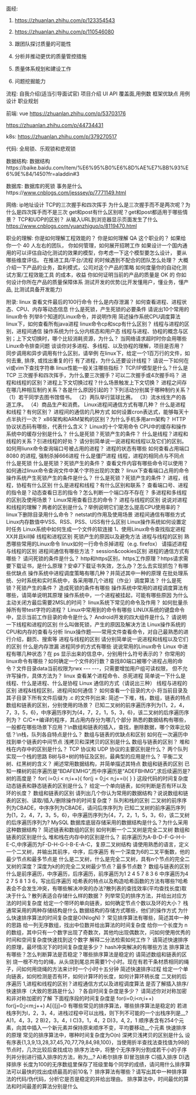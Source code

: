 面经:
1. https://zhuanlan.zhihu.com/p/123354543
2. https://zhuanlan.zhihu.com/p/110546080




1. 跟团队探讨质量的可能性
2. 分析并推动更优的质量管控措施
3. 质量体系规划和建设工作
4. 问题挖掘能力


流程:
自我介绍(适当引导面试官)
项目介绍
UI API 覆盖面,用例数
框架优缺点
用例设计
职业规划

前端:
vue https://zhuanlan.zhihu.com/p/53703176

https://zhuanlan.zhihu.com/p/44734431

k8s:
https://zhuanlan.zhihu.com/p/379270517

代码:
全局锁、乐观锁和悲观锁

数据结构:
数据结构https://baike.baidu.com/item/%E6%95%B0%E6%8D%AE%E7%BB%93%E6%9E%84/1450?fr=aladdin#3

数据库:
数据库的死锁
事务是什么https://www.cnblogs.com/jesssey/p/7771149.html

网络:
ip地址设计
TCP的三次握手和四次挥手
为什么是三次握手而不是两次呢？为什么是四次挥手而不是三次
get和post有什么区别呢？get和post都适用于哪些情景？
TCP和UDP的区别？
从输入URL到浏览器显示页面发生了什么
https://www.cnblogs.com/yuanzhiguo/p/8119470.html

职业的理解:
你是如何理解工程效能的？
你是如何理解 QA 这个职业的？
如果给你一个 40 人左右的团队， 你如何管理，如何展开招聘工作
如果设计一个国内通用的可以评估自动化测试的效果的模型，你考虑一下这个模型要怎么设计， 要从哪些维度评估。
在推进工具/平台/流程 的时候遇到不配合的团队怎么处理？
大概介绍一下产品的业务，盈利模式，公司对这个产品的策略
如何度量你的自动化测试方案/工程效能工具 的成本，收益
你如何证明当前的产品的质量是 OK 的
你如何设计你所在产品的质量保障体系
测试开发的优势(比开发懂用户，懂业务，懂产品, 比测试具备开发能力)

附录:
linux 查看文件最后的100行命令
什么是内存泄漏？
如何查看进程、进程状态、CPU、内存等动态信息
什么是死锁，产生死锁的必要条件
请说出10个常用的linux命令
列举8个知道的Linux命令，并说明作用
简述操作系统CPU调度算法
linux下，如何查看所有java进程
linux命令cp和scp有什么区别？
线程与进程的区别，进程间通信
操作系统为什么分内核态和用户态
线程与进程、协程的概念与区别；上下文切换时，哪个比较消耗资源，为什么？
当网络请求超时时你会用哪些Linux命令排查问题
谈谈你对多进程、多线程、以及协程的理解，项目是否用？
同步调用和异步调用有什么区别，请举例
在linux下，给定一个1百万行的文件，如何去重, 排序, 或找出重复的行
有了进程，为什么还要设计线程？
请说一下如何在vi或vim下查找字符串
linux性能一般关注哪些指标？
TCP/IP模型是什么？什么是TCP 三次握手和四次挥手，为什么要三次握手？可以二次握手或4次握手吗？
进程和线程的区别？进程上下文切换过程？什么场景触发上下文切换？
进程之间存在哪几种相互制约关系？各是什么原因引起的？下列活动分别属于哪种制约关系？  （1）若干同学去图书馆借书。  （2）两队举行篮球比赛。  （3）流水线生产的各道工序。  （4）商品生产和消费。
Linux进程间通信方式有哪几种？
什么是进程和线程？有何区别？
进程间的通信的几种方式
如何设置cron表达式，能够每天十点半执行一次？
x86架构和ARM架构的区别？为什么手机多用arm架构？
HTTP协议状态码有哪些，代表什么含义？
Linux的十个常用命令
CPU中的缓存和操作系统中的缓存分别是什么？
什么是死锁？死锁产生的条件？
什么是线程？进程和线程的关系？引进线程的好处？
请分别简单说一说进程和线程以及它们的区别。
如何用liunx命令查询端口号被占用的进程？
进程的状态有哪些
如何查看占用端口8080 的进程, 强制杀掉666进程
什么是僵尸进程
线程，进程的相同点与不同点
什么是死锁
什么是死锁？死锁产生的条件？
查看文件内容有哪些命令可以使用？
如何通过linux命令查询文件中某个字符出现的次数？
linux下查看端口占用的命令
操作系统产生死锁产生的条件是什么？
什么是死锁？死锁产生的条件？
进程，线程，协程有什么区别
什么是进程和线程？有什么区别和联系？
查看端口号、进程的指令是？动态查看日志的指令？怎么判断一个端口存不存在？
多进程和多线程的区别及使用场景？
Linux常用查看日志的命令？
进程与线程的区别
说说对进程和线程的理解？两者的区别是什么？举例说明它们是怎么提高CPU使用率的？
linux下删除目录用什么命令？
netstat的作用及使用场景
进程间通信有哪些方式
Linux内存数值中VSS、RSS、PSS、USS有什么区别
Linux操作系统如何设置定时任务
Linux系统中如何生成一个文件的软连接
1、使用Linux命令查找指定进程XX并且kill掉
线程和进程区别
死锁产生的原因以及避免方法
进程与线程的区别
熟悉哪些常用的Linux命令
linux如何一行命令杀掉进程（e.g. firefox）
请描述进程与线程的区别
进程间通信有哪些方法？ 
session&cookies区别
进程的通信方式有哪些？
请问死锁的条件是什么？
http和https区别，https工作原理？https请求需要下载证书，是什么原理？安卓7下载证书失效，怎么办？怎么去实现抓包？有哪些优缺点
操作系统中进程调度策略有哪几种？并简述其中一种的原理
在批处理系统、分时系统和实时系统中，各采用哪几个进程（作业）调度算法？
什么是死锁？死锁产生的条件？
造成死锁的条件有哪些
操作系统中常用的进程调度算法有哪些，请简单说明其原理
操作系统中，一个进程被挂起，可能有哪些原因
为什么主动关闭方最后需要2MSL的时间？
linux系统下常见的命令及作用？
如何批量杀掉所有带test字符的进程？
Linux中常用到的命令有哪些
LINUX系统的键盘命令中，显示当前工作目录的命令是什么？
Android开发的四大组件是什么？
请说明一下线程和进程的区别
什么叫做死锁，产生的原因及解决方法
Linux操作系统的CPU和内存的查看与分析
linux操作题——常用文件查看命令，对自己最熟悉的进行介绍，翻页、搜索等
进程与线程的区别
请分别简单说一说进程和线程以及它们的区别
什么是内存泄漏
进程同步的方式有哪些
说说常用的Linux命令
Linux 中进程有哪几种状态？在 ps 显示出来的信息中，分别用什么符号表示的？
你常用的linux命令有哪些？如何确定一个文件的行数？查找80端口被哪个进程占用的命令？文件目录data当前权限为rwx --- ---，只需要增加用户组可读权限， 但不允许写操作，具体方法为？
linux 查看某个进程命令、杀死进程
简单说一下什么是线程、什么是进程、什么是协程
Linux 通信的方式（请说出三种）
线程与进程的区别
进程&线程区别，进程间如何通信？
如何查看一个目录的大小
将当前目录及其子目录下所有文件后缀为 .c 的文件列出来:
简述一下堆，栈，数组，链表的特点
数组和链表的区别，分别使用的场景？
 已知二叉树的前序遍历序列为{1，2，4，7，3，5，6}，中序遍历序列为{4，7，2，1，5，3，6}，该二叉树的后序遍历序列为？
C/C++编译的程序，其占用内存分为哪几个部分
熟悉的数据结构有哪些，一般都在哪些场景下应用？\n数组和链表的插入，查找，删除数据，哪个效率比较低？\n栈，队列各自特点是什么？
数组与链表的优缺点和区别
如何在一次遍历中找到单个链表的中间节点
浅拷贝和深拷贝的区别是什么
数组与链表的区别？
堆和栈在内存中的区别是什么？
TCP 协议和 UDP 协议的主要区别是什么？
两个队列实现一个栈的思路
B树与B+树的特征及区别，最典型的应用是什么？
平衡二叉树、红黑树的含义？
阐述常用数据结构，并简单描述其特点
数组和链表的区别
已知一棵树的前序遍历是“BDAFEMHG”,而中序遍历是“ADEFBHMG”,求后续遍历是?树的高度是？
for( i=0;i < n;i++){ for(j = 0;j< n;j+=i){ } } 这段代码的时间复杂度
动态链表和静态链表的区别是什么？
给定一个单向链表，如何判断是否有环以及环的长度？
数组和链表的区别
请列出几个你认为常用的数据结构？说说数组和链表的区别、读取/插入/删除操作的时间复杂度？
队列和栈的区别
二叉树的前序序列为CBADE，中序序列为CBADE，请问后序序列为
已知二叉树的前序遍历序列为{1，2，4，7，3，5，6}，中序遍历序列为{4，7，2，1，5，3，6}，该二叉树的后序遍历序列为?
MySQL 数据库底层存储采用的数据结构是什么？为什么采用这种数据结构？
简述链表和数组的区别
如何判断一个二叉树是完全二叉树
数组和链表的区别是什么
堆和栈在内存中的区别是什么？
前序遍历为A-B-D-F-G-H-I-E-C,中序遍历为F-D-H-G-I-B-E-A-C，复原二叉树结构
请使用熟悉的语言，定义一个二叉树，并输出其前序，中序，后序遍历
有一个深度为6的二叉平衡数，他的最少节点和最多节点是
什么是二叉树，什么是完全二叉树，具有n个节点的完全二叉树的深度？深度为k的的完全二叉树最少节点？最多节点数？
数组与链表的区别
什么是前序遍历，中序遍历，后序遍历，前序遍历为1  2  4  5  7  8  3  6   中序遍历为4  2  7  5  8  1  3  6，写出后序遍历
哈希表的特点以及构造哈希函数的方法有哪些?哈希表会不会发生冲突，有哪些解决冲突的办法?散列表的查找效率(平均查找长度)取决于什么？散列表适合存储什么样的数据？
列举常见的排序方法，并给出对应方法的时间复杂度
给定一个带环的单向链表，如何确定节点个数以及环的大小？
栈通常采用的两种存储结构是什么
数据结构的存储方式哪些，他们的操作方式
为什么快速排序算法的时间复杂度是O(NlogN)？
常见排序算法有哪些，简述其中一种的思路
给一列无序数组，找出中位数并给出算法的时间复杂度
给你一个长度为 n 的数组，其中只有一个数字出现了奇数次，其他均出现偶数次，问如何使用优秀的时间和空间复杂度快速找到这个数字
解释二分法检索如何工作？
请简述快速排序的原理，最坏情况下的时间复杂度是多少？
hash冲突解决的有哪些方法
排序算法有哪些？怎么判断算法是否稳定？哪些排序算法是稳定的
请简述数组和链表的区别
烧一根不均匀的绳，从头烧到尾总共需要1个小时。现在有若干条材质相同的绳子，问如何用烧绳的方法来计时一个小时十五分钟
简述快速排序过程
给定一个单向链表，如何检测是否有环，如何计算环的长度，如何计算环柄长度
二叉树的后序遍历
1,进程和线程的区别？进程通信方式以及进程调度算法
是否了解插入排序/快速排序（大致的思路是什么）？各自时间复杂度是多少？
请简述你对对称加密和非对称加密的了解
下面程序段的时间复杂度是 for(i=0;i<n;i++) for(j=0;j<m;j++) A[i][j]=0
有哪些常见的排序算法，哪些排序算法是稳定的
若进栈序列为l，2，3，4，进栈过程中可以出栈，则下列不可能的一个出栈序列是__?    A)1，4，3，2    B)2，3，4，l  C)3，1，4，2    D)3，4, 2，1
顺序表含有254个元素，向其中插入一个新元素并保持原来顺序不变，平均要移动__个元素
快速排序的原理
常见的排序算法中，哪种时间复杂度为O(n)
深拷贝浅拷贝的区别是什么
设有序表{1,3,9,13,28,37,45,70,77,79,84,98,100}，当使用折半查找法查找值为98的节点时，几次比较后查找成功
排序方法中，将整个无序序列分割成若干小的子序列并分别进行插入排序的方法，称为__?    A)希尔排序    B)冒泡排序    C)插入排序    D)选择排序
长度为100的无序数组里保存了班级里每个同学的成绩，请问用什么排序算法可以最快的找出成绩最高的前10名？
排序算法有哪些？请写出其中一种排序算法的代码/伪代码，分析它是否是稳定的并给出理由。
排序算法中，时间最优的算法和时间最差的算法分别是什么




